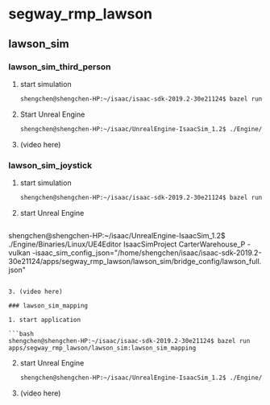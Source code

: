 # segway_rmp_lawson

## lawson_sim

### lawson_sim_third_person

1. start simulation

   ```bash
   shengchen@shengchen-HP:~/isaac/isaac-sdk-2019.2-30e21124$ bazel run apps/segway_rmp_lawson/lawson_sim:lawson_sim -- --config="apps/assets/maps/carter_warehouse_p.config.json" --graph="apps/assets/maps/carter_warehouse_p.graph.json"
   ```

   

2. Start Unreal Engine

   ```bash
   shengchen@shengchen-HP:~/isaac/UnrealEngine-IsaacSim_1.2$ ./Engine/Binaries/Linux/UE4Editor IsaacSimProject CarterWarehouse_P -vulkan -isaac_sim_config_json="/home/shengchen/isaac/isaac-sdk-2019.2-30e21124/apps/segway_rmp_lawson/lawson_sim/bridge_config/lawson_full.json"
   ```

3. (video here)

### lawson_sim_joystick

1. start simulation

   ```bash
   shengchen@shengchen-HP:~/isaac/isaac-sdk-2019.2-30e21124$ bazel run apps/segway_rmp_lawson/lawson_sim:lawson_sim -- --config="apps/assets/maps/carter_warehouse_p.config.json" --graph="apps/assets/maps/carter_warehouse_p.graph.json"
   ```

   

2. start Unreal Engine

   ```bash
shengchen@shengchen-HP:~/isaac/UnrealEngine-IsaacSim_1.2$ ./Engine/Binaries/Linux/UE4Editor IsaacSimProject CarterWarehouse_P -vulkan -isaac_sim_config_json="/home/shengchen/isaac/isaac-sdk-2019.2-30e21124/apps/segway_rmp_lawson/lawson_sim/bridge_config/lawson_full.json"
   ```

3. (video here)

### lawson_sim_mapping

1. start application

   ```bash
   shengchen@shengchen-HP:~/isaac/isaac-sdk-2019.2-30e21124$ bazel run apps/segway_rmp_lawson/lawson_sim:lawson_sim_mapping
   ```

   

2. start Unreal Engine

   ```bash
   shengchen@shengchen-HP:~/isaac/UnrealEngine-IsaacSim_1.2$ ./Engine/Binaries/Linux/UE4Editor IsaacSimProject CarterWarehouse_P -vulkan -isaac_sim_config_json="/home/shengchen/isaac/isaac-sdk-2019.2-30e21124/apps/segway_rmp_lawson/lawson_sim/bridge_config/lawson_full.json"
   ```

3. (video here)